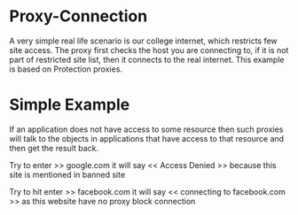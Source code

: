 # Proxy-Connection
A very simple real life scenario is our college internet, which restricts few site access. The proxy first checks the host you are connecting to, if it is not part of restricted site list, then it connects to the real internet. This example is based on Protection proxies.

# Simple Example

If an application does not have access to some resource then such proxies will talk to the objects in applications that have access to that resource and then get the result back.

Try to enter >> google.com 
it will say << Access Denied >> because this site is mentioned in banned site 

Try to hit enter >> facebook.com
it will say << connecting to facebook.com >> as this website have no proxy block connection
